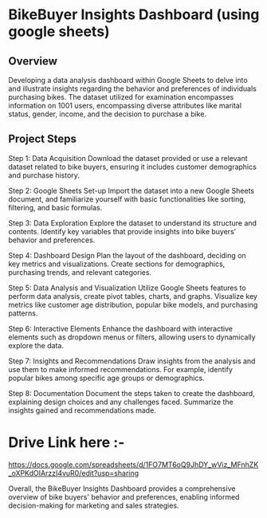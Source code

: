 # BikeBuyer Insights Dashboard (using google sheets)

## Overview
Developing a data analysis dashboard within Google Sheets to delve into and illustrate insights regarding the behavior and preferences of individuals purchasing bikes. The dataset utilized for examination encompasses information on 1001 users, encompassing diverse attributes like marital status, gender, income, and the decision to purchase a bike.
## Project Steps

Step 1: Data Acquisition
Download the dataset provided or use a relevant dataset related to bike buyers, ensuring it includes customer demographics and purchase history.

Step 2: Google Sheets Set-up
Import the dataset into a new Google Sheets document, and familiarize yourself with basic functionalities like sorting, filtering, and basic formulas.

Step 3: Data Exploration
Explore the dataset to understand its structure and contents. Identify key variables that provide insights into bike buyers’ behavior and preferences.

Step 4: Dashboard Design
Plan the layout of the dashboard, deciding on key metrics and visualizations. Create sections for demographics, purchasing trends, and relevant categories.

Step 5: Data Analysis and Visualization
Utilize Google Sheets features to perform data analysis, create pivot tables, charts, and graphs. Visualize key metrics like customer age distribution, popular bike models, and purchasing patterns.

Step 6: Interactive Elements
Enhance the dashboard with interactive elements such as dropdown menus or filters, allowing users to dynamically explore the data.

Step 7: Insights and Recommendations
Draw insights from the analysis and use them to make informed recommendations. For example, identify popular bikes among specific age groups or demographics.

Step 8: Documentation
Document the steps taken to create the dashboard, explaining design choices and any challenges faced. Summarize the insights gained and recommendations made.

# Drive Link here :- 
https://docs.google.com/spreadsheets/d/1FO7MT6oQ9JhDY_wViz_MFnhZK_oXPKdOIArzzI4vuR0/edit?usp=sharing

Overall, the BikeBuyer Insights Dashboard provides a comprehensive overview of bike buyers' behavior and preferences, enabling informed decision-making for marketing and sales strategies.
